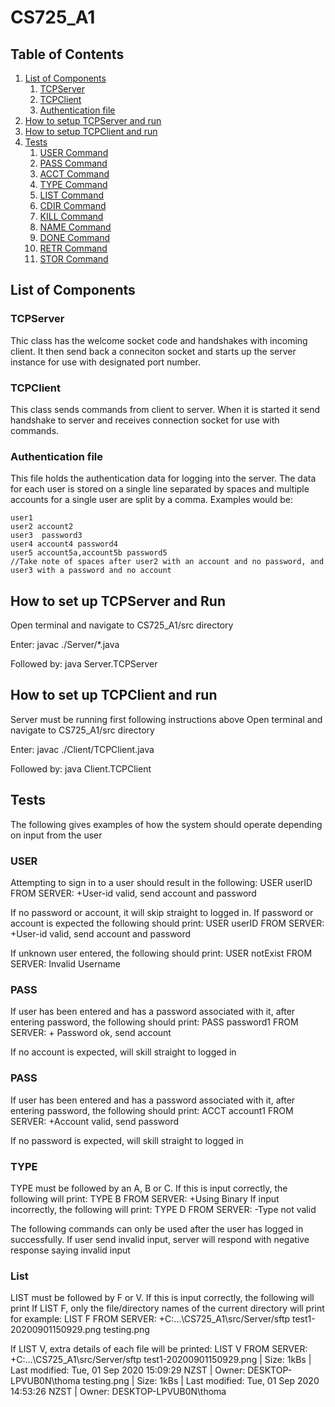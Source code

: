 # CS725_A1

## Table of Contents
1. [List of Components](#list-of-components)
    1. [TCPServer](#TCPServer)
    2. [TCPClient](#TCPClient)
    3. [Authentication file](#authentication-file)
2. [How to setup TCPServer and run](#How-to-set-up-TCPServer-and-Run)
3. [How to setup TCPClient and run](#How-to-set-up-TCPClient-and-Run)
4. [Tests](#command-guide)
    1. [USER Command](#user-command)
    2. [PASS Command](#user-command)
    3. [ACCT Command](#pass-command)
    4. [TYPE Command](#type-command)
    5. [LIST Command](#list-command)
    6. [CDIR Command](#cdir-command)
    7. [KILL Command](#kill-command)
    8. [NAME Command](#name-command)
    9. [DONE Command](#done-command)
    10. [RETR Command](#retr-command)
    11. [STOR Command](#stor-command)
    
## List of Components

### TCPServer
Thic class has the welcome socket code and handshakes with incoming client. It then send back a conneciton socket and starts up the server instance for use with designated port number.

### TCPClient
This class sends commands from client to server. When it is started it send handshake to server and receives connection socket for use with commands.

### Authentication file
This file holds the authentication data for logging into the server. The data for each user is stored on a single line separated by spaces and multiple accounts for a single user are split by a comma. Examples would be:
   ``` 
   user1  
   user2 account2 
   user3  password3
   user4 account4 password4
   user5 account5a,account5b password5
   //Take note of spaces after user2 with an account and no password, and user3 with a password and no account
   ```
   
## How to set up TCPServer and Run
Open terminal and navigate to CS725_A1/src directory

Enter: javac ./Server/*.java

Followed by: java Server.TCPServer

## How to set up TCPClient and run
Server must be running first following instructions above
Open terminal and navigate to CS725_A1/src directory

Enter: javac ./Client/TCPClient.java

Followed by: java Client.TCPClient

## Tests
The following gives examples of how the system should operate depending on input from the user

### USER
Attempting to sign in to a user should result in the following:
    USER userID
    FROM SERVER: +User-id valid, send account and password
    
If no password or account, it will skip straight to logged in.
If password or account is expected the following should print:
    USER userID
    FROM SERVER: +User-id valid, send account and password

If unknown user entered, the following should print:
    USER notExist
    FROM SERVER: Invalid Username

### PASS
If user has been entered and has a password associated with it, after entering password, the following should print:
    PASS password1
    FROM SERVER: + Password ok, send account

If no account is expected, will skill straight to logged in

### PASS
If user has been entered and has a password associated with it, after entering password, the following should print:
    ACCT account1
    FROM SERVER: +Account valid, send password

If no password is expected, will skill straight to logged in

### TYPE
TYPE must be followed by an A, B or C. If this is input correctly, the following will print:
    TYPE B
    FROM SERVER: +Using Binary
If input incorrectly, the following will print:
    TYPE D
    FROM SERVER: -Type not valid

The following commands can only be used after the user has logged in successfully. If user send invalid input, server will respond with negative response saying invalid input

### List
LIST must be followed by F or V. If this is input correctly, the following will print
If LIST F, only the file/directory names of the current directory will print for example:
    LIST F
    FROM SERVER: +C:\...\CS725_A1\src/Server/sftp
    test1-20200901150929.png
    testing.png
    
If LIST V, extra details of each file will be printed:
    LIST V
    FROM SERVER: +C:\...\CS725_A1\src/Server/sftp
    test1-20200901150929.png | Size:      1kBs | Last modified: Tue, 01 Sep 2020 15:09:29 NZST | Owner: DESKTOP-LPVUB0N\thoma
    testing.png | Size:      1kBs | Last modified: Tue, 01 Sep 2020 14:53:26 NZST | Owner: DESKTOP-LPVUB0N\thoma
